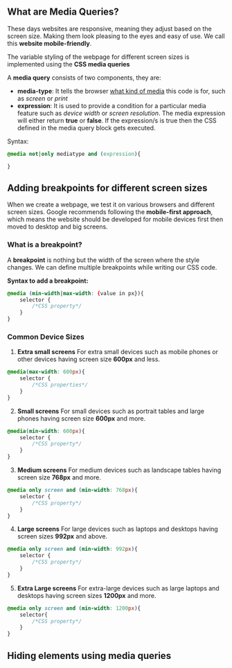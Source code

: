 ```toc
```

## What are Media Queries?
These days websites are responsive, meaning they adjust based on the screen size. Making them look pleasing to the eyes and easy of use. We call this **website mobile-friendly**. 

The variable styling of the webpage for different screen sizes is implemented using the **CSS media queries**

A **media query** consists of two components, they are:
- **media-type**: It tells the browser <u>what kind of media</u> this code is for, such as *screen* or *print*
- **expression**: It is used to provide a condition for a particular media feature such as *device width* or *screen resolution*. The media expression will either return **true** or **false**. If the expression/s is true then the CSS defined in the media query block gets executed.

Syntax:
```css
@media not|only mediatype and (expression){

}
```

## Adding breakpoints for different screen sizes
When we create a webpage, we test it on various browsers and different screen sizes. Google recommends following the **mobile-first approach**, which means the website should be developed for mobile devices first then moved to desktop and big screens.

### What is a breakpoint?
A **breakpoint** is nothing but the width of the screen where the style changes. We can define multiple breakpoints while writing our CSS code.

**Syntax to add a breakpoint:**
```css
@media (min-width|max-width: {value in px}){
	selector {
		/*CSS property*/
	}
}
```

### Common Device Sizes
1. **Extra small screens**
For extra small devices such as mobile phones or other devices having screen size **600px** and less.
```css 
@media(max-width: 600px){
	selector {
		/*CSS properties*/
	}
}
```
2. **Small screens**
For small devices such as portrait tables and large phones having screen size **600px** and more.
```css
@media(min-width: 600px){
	selector {
		/*CSS property*/
	}
}
```
3. **Medium screens**
For medium devices such as landscape tables having screen size **768px** and more.
```css
@media only screen and (min-width: 768px){
	selector {
		/*CSS property*/
	}
}
```
4. **Large screens**
For large devices such as laptops and desktops having screen sizes **992px** and above.
```css
@media only screen and (min-width: 992px){
	selector {
		/*CSS property*/
	}
}
```
5. **Extra Large screens**
For extra-large devices such as large laptops and desktops having screen sizes **1200px** and more. 
```css
@media only screen and (min-width: 1200px){
	selector{
		/*CSS property*/
	}
}
```

## Hiding elements using media queries
